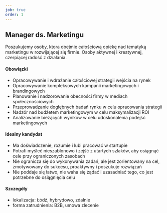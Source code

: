 ```yaml
---
job: true
order: 1
---
```


## Manager ds. Marketingu

Poszukujemy osoby, ktora obejmie całościową opiekę nad tematyką marketingu w rozwijającej się firmie. Osoby aktywnej i kreatywnej, czerpiącej radość z działania.

#### Obowiązki

- Opracowywanie i wdrażanie całościowej strategii wejścia na rynek 
- Opracowywanie kompleksowych kampanii marketingowych i brandingowych 
- Planowanie i nadzorowanie obecności firmy w mediach społecznościowych 
- Przeprowadzanie dogłębnych badań rynku w celu opracowania strategii 
- Nadzór nad budżetem marketingowym w celu maksymalizacji ROI 
- Analizowanie bieżących wyników w celu udoskonalenia podejść marketingowych 
 

#### Idealny kandydat
- Ma doświadczenie, rozumie i lubi pracować w startupie 
- Potrafi myśleć nieszablonowo i zejść z utartych szlaków, aby osiągnąć cele przy ograniczonych zasobach 
- Nie ogranicza się do wykonywania zadań, ale jest zorientowany na cel, zmotywowany do sukcesu, proaktywny i poszukuje rozwiązań 
- Nie poddaje się łatwo, nie waha się żądać i uzasadniać tego, co jest potrzebne do osiągnięcia celu 

#### Szczegóły

- lokalizacja: Łódź, hybrydowo, zdalnie
- forma zatrudnienia: B2B, umowa zlecenie

